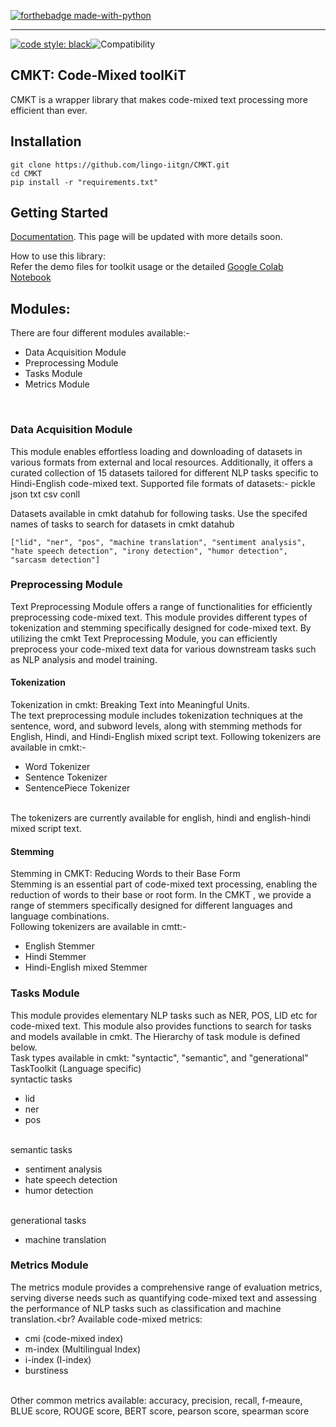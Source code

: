 [![forthebadge made-with-python](http://ForTheBadge.com/images/badges/made-with-python.svg)](https://www.python.org/)



-----------------------------------------
[![code style: black](https://img.shields.io/badge/code%20style-black-000000.svg)](https://github.com/psf/black)![Compatibility](https://img.shields.io/badge/compatible%20with-python3.9.x-blue.svg)
## CMKT: Code-Mixed toolKiT
CMKT is a wrapper library that makes code-mixed text processing more efficient than ever. 
 
## Installation
```
git clone https://github.com/lingo-iitgn/CMKT.git
cd CMKT
pip install -r "requirements.txt"
```
## Getting Started
[Documentation](https://cmkt.readthedocs.io/en/latest/). This page will be updated with more details soon.

How to use this library: <br>
Refer the demo files for toolkit usage or the detailed [Google Colab Notebook](https://colab.research.google.com/drive/11O3ApBUHgWhBe-Pv20KZaw-3o-1lm30h#scrollTo=j-MmU6Et9kZo)
## Modules:
There are four different modules available:-
<br>
- Data Acquisition Module
- Preprocessing Module
- Tasks Module
- Metrics Module
<br>

### Data Acquisition Module
This module enables effortless loading and downloading of datasets in various formats from external and local resources. Additionally, it offers a curated collection of 15 datasets tailored for different NLP tasks specific to Hindi-English code-mixed text. Supported file formats of datasets:- pickle json txt csv conll

Datasets available in cmkt datahub for following tasks. Use the specifed names of tasks to search for datasets in cmkt datahub
```
["lid", "ner", "pos", "machine translation", "sentiment analysis", "hate speech detection", "irony detection", "humor detection", "sarcasm detection"]
```

### Preprocessing Module
Text Preprocessing Module offers a range of functionalities for efficiently preprocessing code-mixed text. This module provides different types of tokenization and stemming specifically designed for code-mixed text. By utilizing the cmkt Text Preprocessing Module, you can efficiently preprocess your code-mixed text data for various downstream tasks such as NLP analysis and model training. 

#### Tokenization
Tokenization in cmkt: Breaking Text into Meaningful Units. <br>
The text preprocessing module includes tokenization techniques at the sentence, word, and subword levels, along with stemming methods for English, Hindi, and Hindi-English mixed script text. Following tokenizers are available in cmkt:-
<br>
- Word Tokenizer
- Sentence Tokenizer
- SentencePiece Tokenizer
<br>
The tokenizers are currently available for english, hindi and english-hindi mixed script text.

#### Stemming 
Stemming in CMKT: Reducing Words to their Base Form <br>
Stemming is an essential part of code-mixed text processing, enabling the reduction of words to their base or root form. In the CMKT , we provide a range of stemmers specifically designed for different languages and language combinations.
<br> 
Following tokenizers are available in cmtt:-
<br>
- English Stemmer
- Hindi Stemmer
- Hindi-English mixed Stemmer

### Tasks Module 
This module provides elementary NLP tasks such as NER, POS, LID etc for code-mixed text. This module also provides functions to search for tasks and models available in cmkt. The Hierarchy of task module is defined below. <br>
Task types available in cmkt: "syntactic", "semantic", and "generational" <br>
TaskToolkit (Language specific)
<br>
syntactic tasks
<br>
- lid
- ner
- pos
<br>
semantic tasks

- sentiment analysis
- hate speech detection
- humor detection
<br>
generational tasks

- machine translation

### Metrics Module 
The metrics module provides a comprehensive range of evaluation metrics, serving diverse needs such as quantifying code-mixed text and assessing the performance of NLP tasks such as classification and machine translation.<br?
Available code-mixed metrics:<br>
- cmi (code-mixed index)
- m-index (Multilingual Index)
- i-index (I-index)
- burstiness
<br> 
Other common metrics available: accuracy, precision, recall, f-meaure, BLUE score, ROUGE score, BERT score, pearson score, spearman score

